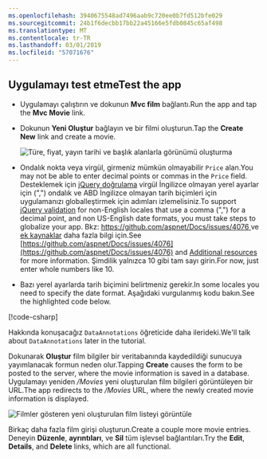 ```yaml
---
ms.openlocfilehash: 3940675548ad7496aab9c720ee0b7fd512bfe029
ms.sourcegitcommit: 24b1f6decbb17bb22a45166e5fdb0845c65af498
ms.translationtype: MT
ms.contentlocale: tr-TR
ms.lasthandoff: 03/01/2019
ms.locfileid: "57071676"
---
```


## <a name="test-the-app"></a><span data-ttu-id="a4cdf-101">Uygulamayı test etme</span><span class="sxs-lookup"><span data-stu-id="a4cdf-101">Test the app</span></span>

* <span data-ttu-id="a4cdf-102">Uygulamayı çalıştırın ve dokunun **Mvc film** bağlantı.</span><span class="sxs-lookup"><span data-stu-id="a4cdf-102">Run the app and tap the **Mvc Movie** link.</span></span>
* <span data-ttu-id="a4cdf-103">Dokunun **Yeni Oluştur** bağlayın ve bir filmi oluşturun.</span><span class="sxs-lookup"><span data-stu-id="a4cdf-103">Tap the **Create New** link and create a movie.</span></span>

  ![Türe, fiyat, yayın tarihi ve başlık alanlarla görünümü oluşturma](~/tutorials/first-mvc-app/adding-model/_static/movies.png)

* <span data-ttu-id="a4cdf-105">Ondalık nokta veya virgül, girmeniz mümkün olmayabilir `Price` alan.</span><span class="sxs-lookup"><span data-stu-id="a4cdf-105">You may not be able to enter decimal points or commas in the `Price` field.</span></span> <span data-ttu-id="a4cdf-106">Desteklemek için [jQuery doğrulama](https://jqueryvalidation.org/) virgül İngilizce olmayan yerel ayarlar için (",") ondalık ve ABD İngilizce olmayan tarih biçimleri için uygulamanızı globalleştirmek için adımları izlemelisiniz.</span><span class="sxs-lookup"><span data-stu-id="a4cdf-106">To support [jQuery validation](https://jqueryvalidation.org/) for non-English locales that use a comma (",") for a decimal point, and non US-English date formats, you must take steps to globalize your app.</span></span> <span data-ttu-id="a4cdf-107">Bkz: [ https://github.com/aspnet/Docs/issues/4076 ](https://github.com/aspnet/Docs/issues/4076) ve [ek kaynaklar](#additional-resources) daha fazla bilgi için.</span><span class="sxs-lookup"><span data-stu-id="a4cdf-107">See [https://github.com/aspnet/Docs/issues/4076](https://github.com/aspnet/Docs/issues/4076) and [Additional resources](#additional-resources) for more information.</span></span> <span data-ttu-id="a4cdf-108">Şimdilik yalnızca 10 gibi tam sayı girin.</span><span class="sxs-lookup"><span data-stu-id="a4cdf-108">For now, just enter whole numbers like 10.</span></span>

<a name="displayformatdatelocal"></a>

* <span data-ttu-id="a4cdf-109">Bazı yerel ayarlarda tarih biçimini belirtmeniz gerekir.</span><span class="sxs-lookup"><span data-stu-id="a4cdf-109">In some locales you need to specify the date format.</span></span> <span data-ttu-id="a4cdf-110">Aşağıdaki vurgulanmış kodu bakın.</span><span class="sxs-lookup"><span data-stu-id="a4cdf-110">See the highlighted code below.</span></span>

[!code-csharp[](~/tutorials/first-mvc-app/start-mvc/sample/MvcMovie/Models/MovieDateFormat.cs?name=snippet_1&highlight=2,10)]

<span data-ttu-id="a4cdf-111">Hakkında konuşacağız `DataAnnotations` öğreticide daha ilerideki.</span><span class="sxs-lookup"><span data-stu-id="a4cdf-111">We'll talk about `DataAnnotations` later in the tutorial.</span></span>

<span data-ttu-id="a4cdf-112">Dokunarak **Oluştur** film bilgiler bir veritabanında kaydedildiği sunucuya yayımlanacak formun neden olur.</span><span class="sxs-lookup"><span data-stu-id="a4cdf-112">Tapping **Create** causes the form to be posted to the server, where the movie information is saved in a database.</span></span> <span data-ttu-id="a4cdf-113">Uygulamayı yeniden */Movies* yeni oluşturulan film bilgileri görüntüleyen bir URL.</span><span class="sxs-lookup"><span data-stu-id="a4cdf-113">The app redirects to the */Movies* URL, where the newly created movie information is displayed.</span></span>

![Filmler gösteren yeni oluşturulan film listeyi görüntüle](~/tutorials/first-mvc-app/adding-model/_static/h.png)

<span data-ttu-id="a4cdf-115">Birkaç daha fazla film girişi oluşturun.</span><span class="sxs-lookup"><span data-stu-id="a4cdf-115">Create a couple more movie entries.</span></span> <span data-ttu-id="a4cdf-116">Deneyin **Düzenle**, **ayrıntıları**, ve **Sil** tüm işlevsel bağlantıları.</span><span class="sxs-lookup"><span data-stu-id="a4cdf-116">Try the **Edit**, **Details**, and **Delete** links, which are all functional.</span></span>
